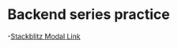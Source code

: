 # Backend series practice
-[Stackblitz Modal Link](https://stackblitz.com/edit/stackblitz-starters-m4xdrc?file=.vscode%2Fmodel%2FHospital-management%2Fhospital.models.js)
